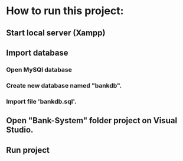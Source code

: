 # How to run this project: 
## Start local server (Xampp)
## Import database
### Open MySQl database
### Create new database named "bankdb".
### Import file 'bankdb.sql'.
## Open "Bank-System" folder project on Visual Studio.
## Run project
